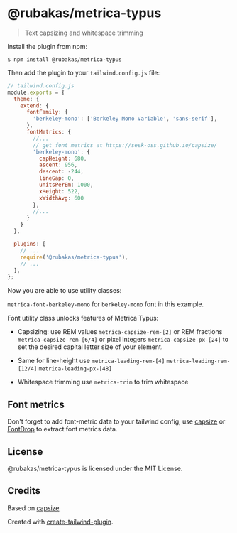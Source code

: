# @rubakas/metrica-typus

> Text capsizing and whitespace trimming

Install the plugin from npm:

```
$ npm install @rubakas/metrica-typus
```

Then add the plugin to your `tailwind.config.js` file:

```js
// tailwind.config.js
module.exports = {
  theme: {
    extend: {
      fontFamily: {
        'berkeley-mono': ['Berkeley Mono Variable', 'sans-serif'],
      },
      fontMetrics: {
        //...
        // get font metrics at https://seek-oss.github.io/capsize/
        'berkeley-mono': {
          capHeight: 680,
          ascent: 956,
          descent: -244,
          lineGap: 0,
          unitsPerEm: 1000,
          xHeight: 522,
          xWidthAvg: 600
        },
        //...
      }
    }
  },

  plugins: [
    // ...
    require('@rubakas/metrica-typus'),
    // ...
  ],
};
```

Now you are able to use utility classes:

`metrica-font-berkeley-mono` for `berkeley-mono` font in this example.

Font utility class unlocks features of Metrica Typus:
- Capsizing:
  use REM values
  `metrica-capsize-rem-[2]`
  or REM fractions
  `metrica-capsize-rem-[6/4]`
  or pixel integers
  `metrica-capsize-px-[24]`
  to set the desired capital letter size of your element.
- Same for line-height use
  `metrica-leading-rem-[4]`
  `metrica-leading-rem-[12/4]`
  `metrica-leading-px-[48]`

- Whitespace trimming
  use `metrica-trim` to trim whitespace


## Font metrics

Don't forget to add font-metric data to your tailwind config, use [capsize](https://seek-oss.github.io/capsize/) or [FontDrop](https://fontdrop.info/) to extract font metrics data.


## License

@rubakas/metrica-typus is licensed under the MIT License.

## Credits

Based on [capsize](https://github.com/seek-oss/capsize)

Created with [create-tailwind-plugin](https://github.com/Landish/create-tailwind-plugin).
